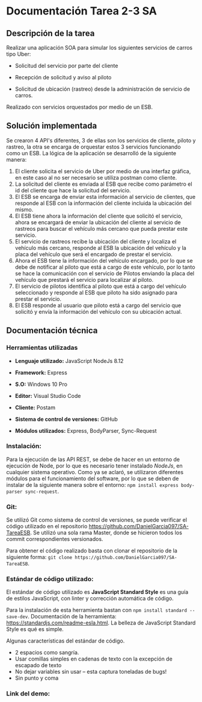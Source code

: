 # Documentación Tarea 2-3 SA## Descripción de la tareaRealizar una aplicación SOA para simular los siguientes servicios de carros tipo Uber:* Solicitud del servicio por parte del cliente+ Recepción de solicitud y aviso al piloto- Solicitud de ubicación (rastreo) desde la administración de servicio de carros.Realizado con servicios orquestados por medio de un ESB.## Solución implementadaSe crearon 4 API's diferentes, 3 de ellas son los servicios de cliente, piloto y rastreo, la otra se encarga de orquestar estos 3 servicios funcionando como un ESB.La lógica de la aplicación se desarrolló de la siguiente manera:1. El cliente solicita el servicio de Uber por medio de una interfaz gráfica, en este caso al no ser necesario se utiliza postman como cliente.2. La solicitud del cliente es enviada al ESB que recibe como parámetro el id del cliente que hace la solicitud del servicio.3. El ESB se encarga de enviar esta información al servicio de clientes, que responde al ESB con la información del cliente incluida la ubicación del mismo.4. El ESB tiene ahora la información del cliente que solicitó el servicio, ahora se encargará de enviar la ubicación del cliente al servicio de rastreos para buscar el vehículo más cercano que pueda prestar este servicio.5. El servicio de rastreos recibe la ubicación del cliente y localiza el vehículo más cercano, responde al ESB la ubicación del vehículo y la placa del vehículo que será el encargado de prestar el servicio.6. Ahora el ESB tiene la información del vehículo encargado, por lo que se debe de notificar al piloto que está a cargo de este vehículo, por lo tanto se hace la comunicación con el servicio de Pilotos enviando la placa del vehículo que prestará el servicio para localizar al piloto.7. El servicio de pilotos identifica al piloto que está a cargo del vehículo seleccionado y responde al ESB que piloto ha sido asignado para prestar el servicio.8. El ESB responde al usuario que piloto está a cargo del servicio que solicitó y envía la información del vehículo con su ubicación actual.## Documentación técnica### Herramientas utilizadas* **Lenguaje utilizado:** JavaScript NodeJs 8.12* **Framework:** Express* **S.O:** Windows 10 Pro* **Editor:** Visual Studio Code* **Cliente:** Postam* **Sistema de control de versiones:** GitHub* **Módulos utilizados:** Express, BodyParser, Sync-Request### Instalación:Para la ejecución de las API REST, se debe de hacer en un entorno de ejecución de Node, por lo que es necesario tener instalado *NodeJs*, en cualquier sistema operativo. Como ya se aclaró, se utilizaron diferentes módulos para el funcionamiento del software, por lo que se deben de instalar de la siguiente manera sobre el entorno: `npm install express body-parser sync-request`.### Git:Se utilizó Git como sistema de control de versiones, se puede verificar el código utilizado en el repositorio https://github.com/DanielGarcia097/SA-TareaESB. Se utilizó una sola rama Master, donde se hicieron todos los commit correspondientes versionados.Para obtener el código realizado basta con clonar el repositorio de la siguiente forma:`git clone https://github.com/DanielGarcia097/SA-TareaESB`.### Estándar de código utilizado:El estándar de código utilizado es **JavaScript Standard Style** es una guía de estilos JavaScript, con linter y corrección automática de código. Para la instalación de esta herramienta bastan con `npm install standard --save-dev`.Documentación de la herramienta: https://standardjs.com/readme-esla.html.La belleza de JavaScript Standard Style es qué es simple. Algunas características del estándar de código.* 2 espacios como sangría.* Usar comillas simples en cadenas de texto con la excepción de escapado de texto* No dejar variables sin usar – esta captura toneladas de bugs!* Sin punto y coma### Link del demo: